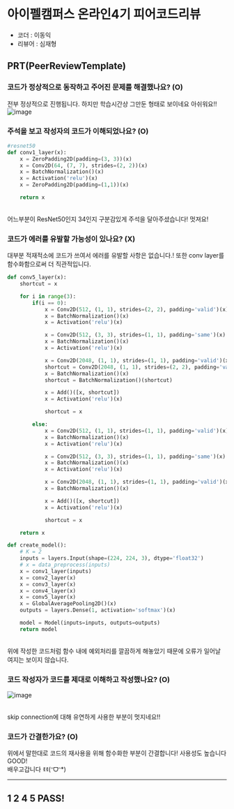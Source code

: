 # 아이펠캠퍼스 온라인4기 피어코드리뷰

- 코더 : 이동익
- 리뷰어 : 심재형

PRT(PeerReviewTemplate)
----------------------------------------------

### 코드가 정상적으로 동작하고 주어진 문제를 해결했나요? (O)
전부 정상적으로 진행됩니다. 하지만 학습시간상 그만둔 형태로 보이네요 아쉬워요!!<br>
![image](https://github.com/domik017123/aiffel_repo/assets/65104209/746e42a4-df38-44f1-a7aa-ef04b97fa1c6)

### 주석을 보고 작성자의 코드가 이해되었나요? (O)
```python
#resnet50
def conv1_layer(x):
    x = ZeroPadding2D(padding=(3, 3))(x)
    x = Conv2D(64, (7, 7), strides=(2, 2))(x)
    x = BatchNormalization()(x)
    x = Activation('relu')(x)
    x = ZeroPadding2D(padding=(1,1))(x)

    return x
```
<br> 어느부분이 ResNet50인지 34인지 구분감있게 주석을 달아주셨습니다! 멋져요!

### 코드가 에러를 유발할 가능성이 있나요? (X)
대부분 적재적소에 코드가 쓰여서 에러를 유발할 사항은 없습니다.! 또한 conv layer를 함수화함으로써 더 직관적입니다.
```python
def conv5_layer(x):
    shortcut = x

    for i in range(3):
        if(i == 0):
            x = Conv2D(512, (1, 1), strides=(2, 2), padding='valid')(x)
            x = BatchNormalization()(x)
            x = Activation('relu')(x)

            x = Conv2D(512, (3, 3), strides=(1, 1), padding='same')(x)
            x = BatchNormalization()(x)
            x = Activation('relu')(x)

            x = Conv2D(2048, (1, 1), strides=(1, 1), padding='valid')(x)
            shortcut = Conv2D(2048, (1, 1), strides=(2, 2), padding='valid')(shortcut)
            x = BatchNormalization()(x)
            shortcut = BatchNormalization()(shortcut)

            x = Add()([x, shortcut])
            x = Activation('relu')(x)

            shortcut = x

        else:
            x = Conv2D(512, (1, 1), strides=(1, 1), padding='valid')(x)
            x = BatchNormalization()(x)
            x = Activation('relu')(x)

            x = Conv2D(512, (3, 3), strides=(1, 1), padding='same')(x)
            x = BatchNormalization()(x)
            x = Activation('relu')(x)

            x = Conv2D(2048, (1, 1), strides=(1, 1), padding='valid')(x)
            x = BatchNormalization()(x)

            x = Add()([x, shortcut])
            x = Activation('relu')(x)

            shortcut = x

    return x

def create_model():
    # K = 2
    inputs = layers.Input(shape=(224, 224, 3), dtype='float32')
    # x = data_preprocess(inputs)
    x = conv1_layer(inputs)
    x = conv2_layer(x)
    x = conv3_layer(x)
    x = conv4_layer(x)
    x = conv5_layer(x)
    x = GlobalAveragePooling2D()(x)
    outputs = layers.Dense(1, activation='softmax')(x)

    model = Model(inputs=inputs, outputs=outputs)
    return model
```

<br> 위에 작성한 코드처럼 함수 내에 예외처리를 깔끔하게 해놓았기 때문에 오류가 일어날 여지는 보이지 않습니다.

### 코드 작성자가 코드를 제대로 이해하고 작성했나요? (O)
![image](https://github.com/domik017123/aiffel_repo/assets/65104209/5e3cf088-3d75-4bf6-81f6-f24156f88f29)

<br>skip connection에 대해 유연하게 사용한 부분이 멋지네요!!
### 코드가 간결한가요? (O)
위에서 말한대로 코드의 재사용을 위해 함수화한 부분이 간결합니다! 사용성도 높습니다 GOOD!
<br> 배우고갑니다 ꉂꉂ(ᵔᗜᵔ*)

----------------------------------------------
## 1 2 4 5 PASS!
